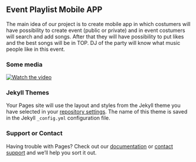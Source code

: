 ## Event Playlist Mobile APP

The main idea of our project is to create mobile app in which costumers will have possibility to create event (public or private) and in event costumers will search and add 
songs. After that they will have possibility to put likes and the best songs will be in TOP. DJ of the party will know what music people like in this event.

### Some media

[![Watch the video](https://raw.github.com/GabLeRoux/WebMole/master/ressources/WebMole_Youtube_Video.png)](http://youtu.be/vt5fpE0bzSY)


### Jekyll Themes

Your Pages site will use the layout and styles from the Jekyll theme you have selected in your [repository settings](https://github.com/lidijasimoliunaite/Labas/settings). The name of this theme is saved in the Jekyll `_config.yml` configuration file.

### Support or Contact

Having trouble with Pages? Check out our [documentation](https://docs.github.com/categories/github-pages-basics/) or [contact support](https://support.github.com/contact) and we’ll help you sort it out.
